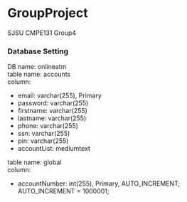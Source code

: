 # GroupProject
SJSU CMPE131 Group4

### Database Setting
DB name: onlineatm\
table name: accounts\
column:
* email: varchar(255), Primary
* password: varchar(255)
* firstname: varchar(255)
* lastname: varchar(255)
* phone: varchar(255)
* ssn: varchar(255)
* pin: varchar(255)
* accountList: mediumtext

table name: global\
column:
* accountNumber: int(255), Primary, AUTO_INCREMENT; AUTO_INCREMENT = 1000001;
